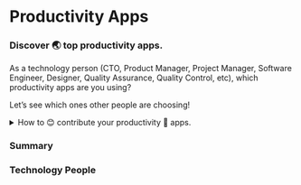# Productivity Apps

### Discover 🌏 top productivity apps.

As a technology person (CTO, Product Manager, Project Manager, Software Engineer, Designer, Quality Assurance, Quality Control, etc), which productivity apps are you using?

Let’s see which ones other people are choosing!

<details>
  <summary>How to 😊 contribute your productivity 🚀 apps.</summary>
  
  ### Please kindly only edit ✍️ at **Technology People** section and follow below ⬇️ template.
  ~~~
  <details>
  <summary>Your name, country flag, current job.</summary>
  
  - Describe your productivity app and its purpose.
  - 

  </details>
  ~~~

</details>

### Summary

### Technology People 
